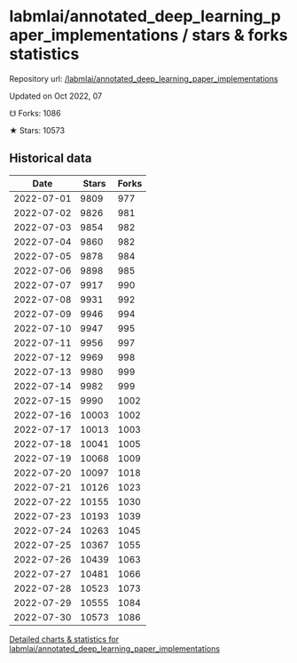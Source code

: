 # labmlai/annotated_deep_learning_paper_implementations / stars & forks statistics

Repository url: [/labmlai/annotated_deep_learning_paper_implementations](https://github.com/labmlai/annotated_deep_learning_paper_implementations)

Updated on Oct 2022, 07

☋ Forks: 1086

★ Stars: 10573

## Historical data
| Date | Stars | Forks |
|------|-------|-------|
| 2022-07-01 | 9809 | 977 | 
| 2022-07-02 | 9826 | 981 | 
| 2022-07-03 | 9854 | 982 | 
| 2022-07-04 | 9860 | 982 | 
| 2022-07-05 | 9878 | 984 | 
| 2022-07-06 | 9898 | 985 | 
| 2022-07-07 | 9917 | 990 | 
| 2022-07-08 | 9931 | 992 | 
| 2022-07-09 | 9946 | 994 | 
| 2022-07-10 | 9947 | 995 | 
| 2022-07-11 | 9956 | 997 | 
| 2022-07-12 | 9969 | 998 | 
| 2022-07-13 | 9980 | 999 | 
| 2022-07-14 | 9982 | 999 | 
| 2022-07-15 | 9990 | 1002 | 
| 2022-07-16 | 10003 | 1002 | 
| 2022-07-17 | 10013 | 1003 | 
| 2022-07-18 | 10041 | 1005 | 
| 2022-07-19 | 10068 | 1009 | 
| 2022-07-20 | 10097 | 1018 | 
| 2022-07-21 | 10126 | 1023 | 
| 2022-07-22 | 10155 | 1030 | 
| 2022-07-23 | 10193 | 1039 | 
| 2022-07-24 | 10263 | 1045 | 
| 2022-07-25 | 10367 | 1055 | 
| 2022-07-26 | 10439 | 1063 | 
| 2022-07-27 | 10481 | 1066 | 
| 2022-07-28 | 10523 | 1073 | 
| 2022-07-29 | 10555 | 1084 | 
| 2022-07-30 | 10573 | 1086 | 


[Detailed charts & statistics for labmlai/annotated_deep_learning_paper_implementations](https://reviewgithub.com/rep/labmlai/annotated_deep_learning_paper_implementations)
